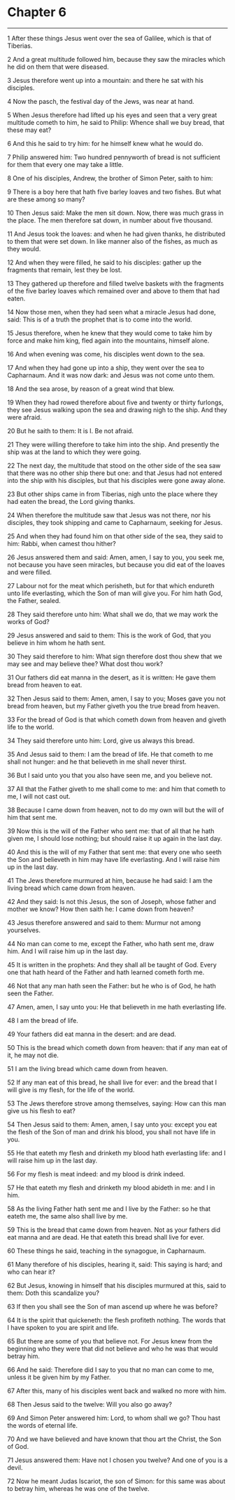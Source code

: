 # Chapter 6

***

1 After these things Jesus went over the sea of Galilee, which is that of Tiberias.

2 And a great multitude followed him, because they saw the miracles which he did on them that were diseased.

3 Jesus therefore went up into a mountain: and there he sat with his disciples.

4 Now the pasch, the festival day of the Jews, was near at hand.

5 When Jesus therefore had lifted up his eyes and seen that a very great multitude cometh to him, he said to Philip: Whence shall we buy bread, that these may eat?

6 And this he said to try him: for he himself knew what he would do.

7 Philip answered him: Two hundred pennyworth of bread is not sufficient for them that every one may take a little.

8 One of his disciples, Andrew, the brother of Simon Peter, saith to him:

9 There is a boy here that hath five barley loaves and two fishes. But what are these among so many?

10 Then Jesus said: Make the men sit down. Now, there was much grass in the place. The men therefore sat down, in number about five thousand.

11 And Jesus took the loaves: and when he had given thanks, he distributed to them that were set down. In like manner also of the fishes, as much as they would.

12 And when they were filled, he said to his disciples: gather up the fragments that remain, lest they be lost.

13 They gathered up therefore and filled twelve baskets with the fragments of the five barley loaves which remained over and above to them that had eaten.

14 Now those men, when they had seen what a miracle Jesus had done, said: This is of a truth the prophet that is to come into the world.

15 Jesus therefore, when he knew that they would come to take him by force and make him king, fled again into the mountains, himself alone.

16 And when evening was come, his disciples went down to the sea.

17 And when they had gone up into a ship, they went over the sea to Capharnaum. And it was now dark: and Jesus was not come unto them.

18 And the sea arose, by reason of a great wind that blew.

19 When they had rowed therefore about five and twenty or thirty furlongs, they see Jesus walking upon the sea and drawing nigh to the ship. And they were afraid.

20 But he saith to them: It is I. Be not afraid.

21 They were willing therefore to take him into the ship. And presently the ship was at the land to which they were going.

22 The next day, the multitude that stood on the other side of the sea saw that there was no other ship there but one: and that Jesus had not entered into the ship with his disciples, but that his disciples were gone away alone.

23 But other ships came in from Tiberias, nigh unto the place where they had eaten the bread, the Lord giving thanks.

24 When therefore the multitude saw that Jesus was not there, nor his disciples, they took shipping and came to Capharnaum, seeking for Jesus.

25 And when they had found him on that other side of the sea, they said to him: Rabbi, when camest thou hither?

26 Jesus answered them and said: Amen, amen, I say to you, you seek me, not because you have seen miracles, but because you did eat of the loaves and were filled.

27 Labour not for the meat which perisheth, but for that which endureth unto life everlasting, which the Son of man will give you. For him hath God, the Father, sealed.

28 They said therefore unto him: What shall we do, that we may work the works of God?

29 Jesus answered and said to them: This is the work of God, that you believe in him whom he hath sent.

30 They said therefore to him: What sign therefore dost thou shew that we may see and may believe thee? What dost thou work?

31 Our fathers did eat manna in the desert, as it is written: He gave them bread from heaven to eat.

32 Then Jesus said to them: Amen, amen, I say to you; Moses gave you not bread from heaven, but my Father giveth you the true bread from heaven.

33 For the bread of God is that which cometh down from heaven and giveth life to the world.

34 They said therefore unto him: Lord, give us always this bread.

35 And Jesus said to them: I am the bread of life. He that cometh to me shall not hunger: and he that believeth in me shall never thirst.

36 But I said unto you that you also have seen me, and you believe not.

37 All that the Father giveth to me shall come to me: and him that cometh to me, I will not cast out.

38 Because I came down from heaven, not to do my own will but the will of him that sent me.

39 Now this is the will of the Father who sent me: that of all that he hath given me, I should lose nothing; but should raise it up again in the last day.

40 And this is the will of my Father that sent me: that every one who seeth the Son and believeth in him may have life everlasting. And I will raise him up in the last day.

41 The Jews therefore murmured at him, because he had said: I am the living bread which came down from heaven.

42 And they said: Is not this Jesus, the son of Joseph, whose father and mother we know? How then saith he: I came down from heaven?

43 Jesus therefore answered and said to them: Murmur not among yourselves.

44 No man can come to me, except the Father, who hath sent me, draw him. And I will raise him up in the last day.

45 It is written in the prophets: And they shall all be taught of God. Every one that hath heard of the Father and hath learned cometh forth me.

46 Not that any man hath seen the Father: but he who is of God, he hath seen the Father.

47 Amen, amen, I say unto you: He that believeth in me hath everlasting life.

48 I am the bread of life.

49 Your fathers did eat manna in the desert: and are dead.

50 This is the bread which cometh down from heaven: that if any man eat of it, he may not die.

51 I am the living bread which came down from heaven.

52 If any man eat of this bread, he shall live for ever: and the bread that I will give is my flesh, for the life of the world.

53 The Jews therefore strove among themselves, saying: How can this man give us his flesh to eat?

54 Then Jesus said to them: Amen, amen, I say unto you: except you eat the flesh of the Son of man and drink his blood, you shall not have life in you.

55 He that eateth my flesh and drinketh my blood hath everlasting life: and I will raise him up in the last day.

56 For my flesh is meat indeed: and my blood is drink indeed.

57 He that eateth my flesh and drinketh my blood abideth in me: and I in him.

58 As the living Father hath sent me and I live by the Father: so he that eateth me, the same also shall live by me.

59 This is the bread that came down from heaven. Not as your fathers did eat manna and are dead. He that eateth this bread shall live for ever.

60 These things he said, teaching in the synagogue, in Capharnaum.

61 Many therefore of his disciples, hearing it, said: This saying is hard; and who can hear it?

62 But Jesus, knowing in himself that his disciples murmured at this, said to them: Doth this scandalize you?

63 If then you shall see the Son of man ascend up where he was before?

64 It is the spirit that quickeneth: the flesh profiteth nothing. The words that I have spoken to you are spirit and life.

65 But there are some of you that believe not. For Jesus knew from the beginning who they were that did not believe and who he was that would betray him.

66 And he said: Therefore did I say to you that no man can come to me, unless it be given him by my Father.

67 After this, many of his disciples went back and walked no more with him.

68 Then Jesus said to the twelve: Will you also go away?

69 And Simon Peter answered him: Lord, to whom shall we go? Thou hast the words of eternal life.

70 And we have believed and have known that thou art the Christ, the Son of God.

71 Jesus answered them: Have not I chosen you twelve? And one of you is a devil.

72 Now he meant Judas Iscariot, the son of Simon: for this same was about to betray him, whereas he was one of the twelve.

